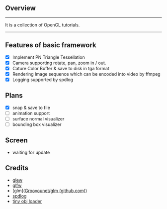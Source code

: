 ## Overview

---

It is a collection of OpenGL tutorials.

---



## Features of basic framework
- [x] Implement PN Triangle Tessellation
- [x] Camera supporting rotate, pan, zoom in / out.
- [x] Cature Color Buffer & save to disk in tga format
- [x] Rendering Image sequence which can be encoded into video by ffmpeg
- [x] Logging supported by spdlog

## Plans
- [x] snap & save to file
- [ ] animation support 
- [ ] surface normal visualizer
- [ ] bounding box visualizer

## Screen 
- waiting for update

## Credits
- [glew]()
- [glfw](https://github.com/glfw/glfw)
- [glm]([Groovounet/glm (github.com)](https://github.com/Groovounet/glm))
- [spdlog](https://github.com/gabime/spdlog)
- [tiny obj loader](https://github.com/tinyobjloader/tinyobjloader)

